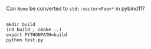 
Can `None` be converted to `std::vector<Foo>*` in pybind11?

```

mkdir build
(cd build ; cmake ..)
export PYTHONPATH=build
python test.py

```
